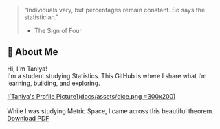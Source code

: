 > “Individuals vary, but percentages remain constant. So says the statistician."
> - The Sign of Four  

## 👋 About Me
Hi, I'm Taniya!  
I'm a student studying Statistics.
This GitHub is where I share what I’m learning, building, and exploring.

[![Taniya's Profile Picture](docs/assets/dice.png =300x200)](docs/assets/dice.png)\
\
While I was studying Metric Space, I came across this beautiful theorem.
<a href="{{ site.baseurl }}/Metric_space_q1.pdf" download>Download PDF</a>




